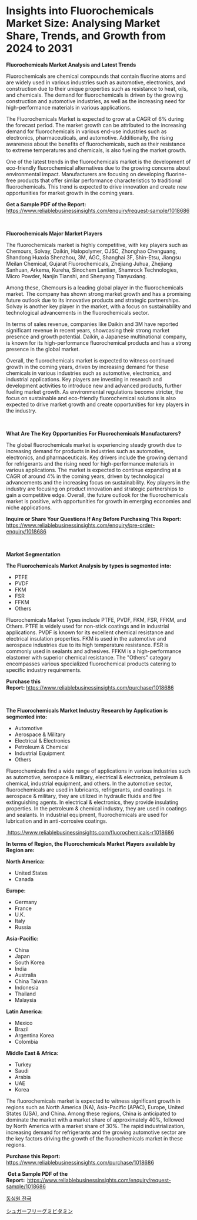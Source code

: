 <p><h1>Insights into Fluorochemicals Market Size: Analysing Market Share, Trends, and Growth from 2024 to 2031</h1></p><p><strong>Fluorochemicals Market Analysis and Latest Trends</strong></p>
<p><p>Fluorochemicals are chemical compounds that contain fluorine atoms and are widely used in various industries such as automotive, electronics, and construction due to their unique properties such as resistance to heat, oils, and chemicals. The demand for fluorochemicals is driven by the growing construction and automotive industries, as well as the increasing need for high-performance materials in various applications.</p><p>The Fluorochemicals Market is expected to grow at a CAGR of 6% during the forecast period. The market growth can be attributed to the increasing demand for fluorochemicals in various end-use industries such as electronics, pharmaceuticals, and automotive. Additionally, the rising awareness about the benefits of fluorochemicals, such as their resistance to extreme temperatures and chemicals, is also fueling the market growth.</p><p>One of the latest trends in the fluorochemicals market is the development of eco-friendly fluorochemical alternatives due to the growing concerns about environmental impact. Manufacturers are focusing on developing fluorine-free products that offer similar performance characteristics to traditional fluorochemicals. This trend is expected to drive innovation and create new opportunities for market growth in the coming years.</p></p>
<p><strong>Get a Sample PDF of the Report:&nbsp;</strong> <a href="https://www.reliablebusinessinsights.com/enquiry/request-sample/1018686">https://www.reliablebusinessinsights.com/enquiry/request-sample/1018686</a></p>
<p>&nbsp;</p>
<p><strong>Fluorochemicals Major Market Players</strong></p>
<p><p>The fluorochemicals market is highly competitive, with key players such as Chemours, Solvay, Daikin, Halopolymer, OJSC, Zhonghao Chenguang, Shandong Huaxia Shenzhou, 3M, AGC, Shanghai 3F, Shin-Etsu, Jiangsu Meilan Chemical, Gujarat Fluorochemicals, Zhejiang Juhua, Zhejiang Sanhuan, Arkema, Kureha, Sinochem Lantian, Shamrock Technologies, Micro Powder, Nanjin Tianshi, and Shenyang Tianyuxiang.</p><p>Among these, Chemours is a leading global player in the fluorochemicals market. The company has shown strong market growth and has a promising future outlook due to its innovative products and strategic partnerships. Solvay is another key player in the market, with a focus on sustainability and technological advancements in the fluorochemicals sector.</p><p>In terms of sales revenue, companies like Daikin and 3M have reported significant revenue in recent years, showcasing their strong market presence and growth potential. Daikin, a Japanese multinational company, is known for its high-performance fluorochemical products and has a strong presence in the global market.</p><p>Overall, the fluorochemicals market is expected to witness continued growth in the coming years, driven by increasing demand for these chemicals in various industries such as automotive, electronics, and industrial applications. Key players are investing in research and development activities to introduce new and advanced products, further fueling market growth. As environmental regulations become stricter, the focus on sustainable and eco-friendly fluorochemical solutions is also expected to drive market growth and create opportunities for key players in the industry.</p></p>
<p>&nbsp;</p>
<p><strong>What Are The Key Opportunities For Fluorochemicals Manufacturers?</strong></p>
<p><p>The global fluorochemicals market is experiencing steady growth due to increasing demand for products in industries such as automotive, electronics, and pharmaceuticals. Key drivers include the growing demand for refrigerants and the rising need for high-performance materials in various applications. The market is expected to continue expanding at a CAGR of around 4% in the coming years, driven by technological advancements and the increasing focus on sustainability. Key players in the industry are focusing on product innovation and strategic partnerships to gain a competitive edge. Overall, the future outlook for the fluorochemicals market is positive, with opportunities for growth in emerging economies and niche applications.</p></p>
<p><strong>Inquire or Share Your Questions If Any Before Purchasing This Report:</strong> <a href="https://www.reliablebusinessinsights.com/enquiry/pre-order-enquiry/1018686">https://www.reliablebusinessinsights.com/enquiry/pre-order-enquiry/1018686</a></p>
<p>&nbsp;</p>
<p><strong>Market Segmentation</strong></p>
<p><strong>The Fluorochemicals Market Analysis by types is segmented into:</strong></p>
<p><ul><li>PTFE</li><li>PVDF</li><li>FKM</li><li>FSR</li><li>FFKM</li><li>Others</li></ul></p>
<p><p>Fluorochemicals Market Types include PTFE, PVDF, FKM, FSR, FFKM, and Others. PTFE is widely used for non-stick coatings and in industrial applications. PVDF is known for its excellent chemical resistance and electrical insulation properties. FKM is used in the automotive and aerospace industries due to its high temperature resistance. FSR is commonly used in sealants and adhesives. FFKM is a high-performance elastomer with superior chemical resistance. The "Others" category encompasses various specialized fluorochemical products catering to specific industry requirements.</p></p>
<p><strong>Purchase this Report:&nbsp;</strong><a href="https://www.reliablebusinessinsights.com/purchase/1018686">https://www.reliablebusinessinsights.com/purchase/1018686</a></p>
<p>&nbsp;</p>
<p><strong>The Fluorochemicals Market Industry Research by Application is segmented into:</strong></p>
<p><ul><li>Automotive</li><li>Aerospace & Military</li><li>Electrical & Electronics</li><li>Petroleum & Chemical</li><li>Industrial Equipment</li><li>Others</li></ul></p>
<p><p>Fluorochemicals find a wide range of applications in various industries such as automotive, aerospace & military, electrical & electronics, petroleum & chemical, industrial equipment, and others. In the automotive sector, fluorochemicals are used in lubricants, refrigerants, and coatings. In aerospace & military, they are utilized in hydraulic fluids and fire extinguishing agents. In electrical & electronics, they provide insulating properties. In the petroleum & chemical industry, they are used in coatings and sealants. In industrial equipment, fluorochemicals are used for lubrication and in anti-corrosive coatings.</p></p>
<p><a href="https://www.reliablebusinessinsights.com/fluorochemicals-r1018686">&nbsp;https://www.reliablebusinessinsights.com/fluorochemicals-r1018686</a></p>
<p><strong>In terms of Region, the Fluorochemicals Market Players available by Region are:</strong></p>
<p>
    <p> <strong> North America: </strong>
        <ul>
            <li>United States</li>
            <li>Canada</li>
        </ul>
        </p> 
    <p> <strong> Europe: </strong>
        <ul>
            <li>Germany</li>
            <li>France</li>
            <li>U.K.</li>
            <li>Italy</li>
            <li>Russia</li>
        </ul>
        </p> 
    <p> <strong> Asia-Pacific: </strong>
        <ul>
            <li>China</li>
            <li>Japan</li>
            <li>South Korea</li>
            <li>India</li>
            <li>Australia</li>
            <li>China Taiwan</li>
            <li>Indonesia</li>
            <li>Thailand</li>
            <li>Malaysia</li>
        </ul>
        </p> 
    <p> <strong> Latin America: </strong>
        <ul>
            <li>Mexico</li>
            <li>Brazil</li>
            <li>Argentina Korea</li>
            <li>Colombia</li>
        </ul>
        </p> 
    <p> <strong> Middle East & Africa: </strong>
        <ul>
            <li>Turkey</li>
            <li>Saudi</li>
            <li>Arabia</li>
            <li>UAE</li>
            <li>Korea</li>
        </ul>
    </p>
    </p>
<p><p>The fluorochemicals market is expected to witness significant growth in regions such as North America (NA), Asia-Pacific (APAC), Europe, United States (USA), and China. Among these regions, China is anticipated to dominate the market with a market share of approximately 40%, followed by North America with a market share of 30%. The rapid industrialization, increasing demand for refrigerants and the growing automotive sector are the key factors driving the growth of the fluorochemicals market in these regions.</p></p>
<p><strong>Purchase this Report: </strong><a href="https://www.reliablebusinessinsights.com/purchase/1018686">https://www.reliablebusinessinsights.com/purchase/1018686</a></p>
<p>&nbsp;<strong>Get a Sample PDF of the Report:&nbsp;&nbsp;</strong><a href="https://www.reliablebusinessinsights.com/enquiry/request-sample/1018686">https://www.reliablebusinessinsights.com/enquiry/request-sample/1018686</a></p>
<p><strong></strong></p>
<p><p><a href="https://medium.com/@constantinvon/%EB%8F%99%EC%8B%AC%EA%B6%8C%EC%A0%84%EA%B7%B9-%EC%8B%9C%EC%9E%A5-%EB%8F%99%ED%96%A5-%EB%B0%8F-%EB%B6%84%EC%84%9D-%EB%AF%B8%EB%9E%98-%EC%84%B1%EC%9E%A5%EC%9D%84-%EC%9C%84%ED%95%9C-%EA%B8%B0%ED%9A%8C%EC%99%80-%EB%8F%84%EC%A0%84-2024-2031-8bf16dcf983f">동심원 전극</a></p><p><a href="https://medium.com/@rodhoppe07/2024%E5%B9%B4%E3%81%8B%E3%82%892031%E5%B9%B4%E3%81%BE%E3%81%A7%E3%81%AE%E6%9C%9F%E9%96%93%E3%81%AB%E3%81%8A%E3%81%91%E3%82%8B%E3%82%B7%E3%83%A5%E3%82%AC%E3%83%BC%E3%83%95%E3%83%AA%E3%83%BC%E3%81%AE%E3%82%B0%E3%83%9F%E3%83%93%E3%82%BF%E3%83%9F%E3%83%B3%E5%B8%82%E5%A0%B4%E3%81%AE%E6%96%B0%E8%88%88%E3%83%88%E3%83%AC%E3%83%B3%E3%83%89%E3%81%A8%E5%B0%86%E6%9D%A5%E3%81%AE%E5%B1%95%E6%9C%9B-587a54f1ad30">シュガーフリーグミビタミン</a></p></p>